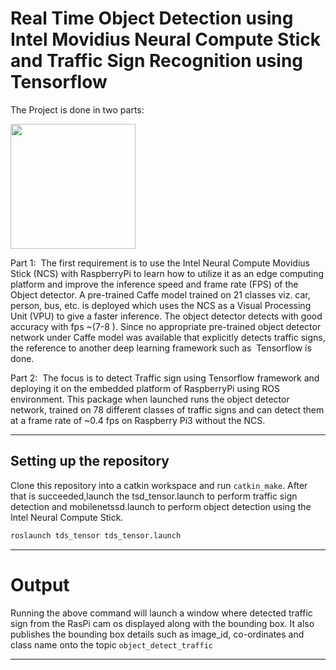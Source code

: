 # Real Time Object Detection using Intel Movidius Neural Compute Stick and Traffic Sign Recognition using Tensorflow 

The Project is done in two parts:


<img src="images/embedded_Images.png" width="200">

Part 1: ​ The first requirement is to use the Intel Neural Compute Movidius Stick (NCS)
with RaspberryPi to learn how to utilize it as an edge computing platform and improve the
inference speed and frame rate (FPS) of the Object detector. A pre-trained Caffe model
trained on 21 classes viz. car, person, bus, etc. is deployed which uses the NCS as a
Visual Processing Unit (VPU) to give a faster inference. The object detector detects with
good accuracy with fps ~(7-8 ). Since no appropriate pre-trained object detector network
under Caffe model was available that explicitly detects traffic signs, the reference to
another deep learning framework such as ​ Tensorflow​ is done.

Part 2: ​ The focus is to detect Traffic sign using Tensorflow framework and deploying it
on the embedded platform of RaspberryPi using ROS environment. This package when
launched runs the object detector network, trained on 78 different classes of traffic signs
and can detect them at a frame rate of ~0.4 fps on Raspberry Pi3 without the NCS.

---------
## Setting up the repository
Clone this repository into a catkin workspace and run `catkin_make`. After that is
succeeded,launch the tsd_tensor.launch to perform traffic sign detection and mobilenetssd.launch
to perform object detection using the Intel Neural Compute Stick.

```bash
roslaunch tds_tensor tds_tensor.launch
```
---------
# Output

Running the above command will launch a window where detected traffic sign from the RasPi cam os displayed 
along with the bounding box. It also publishes the bounding box details such as image_id, co-ordinates and class name  onto the topic `object_detect_traffic`

-----------
 

